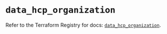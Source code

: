 # `data_hcp_organization`

Refer to the Terraform Registry for docs: [`data_hcp_organization`](https://registry.terraform.io/providers/hashicorp/hcp/0.94.0/docs/data-sources/organization).
